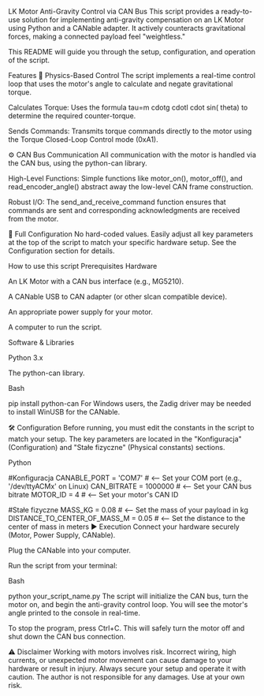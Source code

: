 LK Motor Anti-Gravity Control via CAN Bus
This script provides a ready-to-use solution for implementing anti-gravity compensation on an LK Motor using Python and a CANable adapter. It actively counteracts gravitational forces, making a connected payload feel "weightless."

This README will guide you through the setup, configuration, and operation of the script.

Features
🦾 Physics-Based Control
The script implements a real-time control loop that uses the motor's angle to calculate and negate gravitational torque.

Calculates Torque: Uses the formula 
tau=m
cdotg
cdotl
cdot
sin(
theta) to determine the required counter-torque.

Sends Commands: Transmits torque commands directly to the motor using the Torque Closed-Loop Control mode (0xA1).

⚙️ CAN Bus Communication
All communication with the motor is handled via the CAN bus, using the python-can library.

High-Level Functions: Simple functions like motor_on(), motor_off(), and read_encoder_angle() abstract away the low-level CAN frame construction.

Robust I/O: The send_and_receive_command function ensures that commands are sent and corresponding acknowledgments are received from the motor.

🔧 Full Configuration
No hard-coded values. Easily adjust all key parameters at the top of the script to match your specific hardware setup. See the Configuration section for details.

How to use this script
Prerequisites
Hardware

An LK Motor with a CAN bus interface (e.g., MG5210).

A CANable USB to CAN adapter (or other slcan compatible device).

An appropriate power supply for your motor.

A computer to run the script.

Software & Libraries

Python 3.x

The python-can library.

Bash

pip install python-can
For Windows users, the Zadig driver may be needed to install WinUSB for the CANable.

🛠️ Configuration
Before running, you must edit the constants in the script to match your setup. The key parameters are located in the "Konfiguracja" (Configuration) and "Stałe fizyczne" (Physical constants) sections.

Python

#Konfiguracja
CANABLE_PORT = 'COM7'  # <-- Set your COM port (e.g., '/dev/ttyACMx' on Linux)
CAN_BITRATE = 1000000  # <-- Set your CAN bus bitrate
MOTOR_ID = 4           # <-- Set your motor's CAN ID

#Stałe fizyczne
MASS_KG = 0.08         # <-- Set the mass of your payload in kg
DISTANCE_TO_CENTER_OF_MASS_M = 0.05 # <-- Set the distance to the center of mass in meters
▶️ Execution
Connect your hardware securely (Motor, Power Supply, CANable).

Plug the CANable into your computer.

Run the script from your terminal:

Bash

python your_script_name.py
The script will initialize the CAN bus, turn the motor on, and begin the anti-gravity control loop. You will see the motor's angle printed to the console in real-time.

To stop the program, press Ctrl+C. This will safely turn the motor off and shut down the CAN bus connection.

⚠️ Disclaimer
Working with motors involves risk. Incorrect wiring, high currents, or unexpected motor movement can cause damage to your hardware or result in injury. Always secure your setup and operate it with caution. The author is not responsible for any damages. Use at your own risk.
